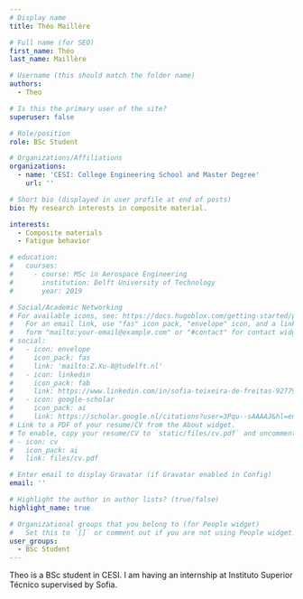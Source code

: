 ```yaml
---
# Display name
title: Théo Maillère

# Full name (for SEO)
first_name: Théo
last_name: Maillère

# Username (this should match the folder name)
authors:
  - Theo

# Is this the primary user of the site?
superuser: false

# Role/position
role: BSc Student

# Organizations/Affiliations
organizations:
  - name: 'CESI: College Engineering School and Master Degree'
    url: ''

# Short bio (displayed in user profile at end of posts)
bio: My research interests in composite material.

interests:
  - Composite materials
  - Fatigue behavior

# education:
#   courses:
#     - course: MSc in Aerospace Engineering
#       institution: Delft University of Technology
#       year: 2019

# Social/Academic Networking
# For available icons, see: https://docs.hugoblox.com/getting-started/page-builder/#icons
#   For an email link, use "fas" icon pack, "envelope" icon, and a link in the
#   form "mailto:your-email@example.com" or "#contact" for contact widget.
# social:
#   - icon: envelope
#     icon_pack: fas
#     link: 'mailto:Z.Xu-8@tudelft.nl'
#   - icon: linkedin
#     icon_pack: fab
#     link: https://www.linkedin.com/in/sofia-teixeira-de-freitas-9277941b/?originalSubdomain=nl
#   - icon: google-scholar
#     icon_pack: ai
#     link: https://scholar.google.nl/citations?user=3Pqu--sAAAAJ&hl=en
# Link to a PDF of your resume/CV from the About widget.
# To enable, copy your resume/CV to `static/files/cv.pdf` and uncomment the lines below.
# - icon: cv
#   icon_pack: ai
#   link: files/cv.pdf

# Enter email to display Gravatar (if Gravatar enabled in Config)
email: ''

# Highlight the author in author lists? (true/false)
highlight_name: true

# Organizational groups that you belong to (for People widget)
#   Set this to `[]` or comment out if you are not using People widget.
user_groups:
  - BSc Student
---
```


Theo is a BSc student in CESI. I am having an internship at Instituto Superior Técnico supervised by Sofia.
